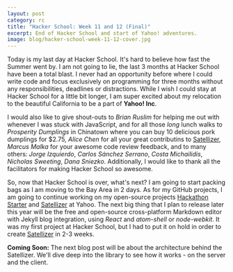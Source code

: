 ```yaml
---
layout: post
category: rc
title: "Hacker School: Week 11 and 12 (Final)"
excerpt: End of Hacker School and start of Yahoo! adventures.
image: blog/hacker-school-week-11-12-cover.jpg
---
```


Today is my last day at Hacker School. It's hard to believe how fast the
Summer went by. I am not going to lie, the last 3 months at Hacker School have
been a total blast. I never had an opportunity
before where I could write code and focus exclusively on programming for three
months without any responsibilities, deadlines or distractions. While I wish I
could stay at Hacker School for a little bit longer, I am super excited
about my relocation to the beautiful California to be a part of **Yahoo! Inc**.

I would also like to give shout-outs to *Brian Ruslim* for helping me out with
whenever I was stuck with JavaScript, and for all those *long* lunch walks to *Prosperity Dumplings*
in Chinatown where you can buy 10 delicious pork dumplings for $2.75,
*Alice Chen* for all your great contributins to [Satellizer](https://github.com/sahat/satellizer),
*Marcus Malka* for your awesome code review feedback, and to many others: *Jorge Izquierdo*, *Carlos Sánchez Serrano*,
*Costa Michailidis*, *Nicholas Sweeting*, *Dana Sniezko*. Additionally, I would
like to thank all the facilitators for making Hacker School so awesome.

So, now that Hacker School is over, what's next? I am going to start packing bags
as I am moving to the Bay Area in 2 days. As for my GitHub projects, I am going
to continue working on my open-source projects [Hackathon Starter](https://github.com/sahat/hackathon-starter)
and [Satellizer](https://github.com/sahat/satellizer) at Yahoo. The next
big thing that I plan to release later this year will be the free and open-source
cross-platform Markdown editor with Jekyll blog integration, using *React* and
*atom-shell* or *node-webkit*. It was my first project at Hacker School, but
I had to put it on hold in order to create [Satellizer](https://github.com/sahat/satellizer)
in 2-3 weeks.

**Coming Soon:** The next blog post will be about the architecture behind the Satellizer. We'll
dive deep into the library to see how it works - on the server and the client.
